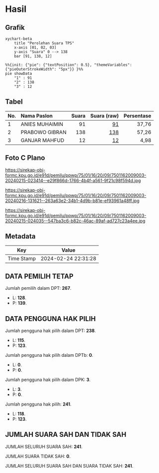 # Hasil

## Grafik

```mermaid
xychart-beta
    title "Perolehan Suara TPS"
    x-axis [01, 02, 03]
    y-axis "Suara" 0 --> 138
    bar [91, 138, 12]
```

```mermaid
%%{init: {"pie": {"textPosition": 0.5}, "themeVariables": {"pieOuterStrokeWidth": "5px"}} }%%
pie showData
    "1" : 91
    "2" : 138
    "3" : 12
```

## Tabel

| No. | Nama Paslon    | Suara | Suara (raw) | Persentase |
|:--- |:-------------- | -----:| -----------:| ----------:|
| 1   | ANIES MUHAIMIN | 91    | [91][p-1]   | 37,76      |
| 2   | PRABOWO GIBRAN | 138   | [138][p-2]  | 57,26      |
| 3   | GANJAR MAHFUD  | 12    | [12][p-3]   | 4,98       |


[p-1]: https://github.com/gigit-pemilu/pemilu-2024-75-gorontalo/blob/main/pilpres/hitung-suara/sub/75-gorontalo/sub/01-gorontalo/sub/16-pulubala/sub/2009-toyidito/sub/003-tps/sub/paslon-1.txt
[p-2]: https://github.com/gigit-pemilu/pemilu-2024-75-gorontalo/blob/main/pilpres/hitung-suara/sub/75-gorontalo/sub/01-gorontalo/sub/16-pulubala/sub/2009-toyidito/sub/003-tps/sub/paslon-2.txt
[p-3]: https://github.com/gigit-pemilu/pemilu-2024-75-gorontalo/blob/main/pilpres/hitung-suara/sub/75-gorontalo/sub/01-gorontalo/sub/16-pulubala/sub/2009-toyidito/sub/003-tps/sub/paslon-3.txt

## Foto C Plano

https://sirekap-obj-formc.kpu.go.id/e91d/pemilu/ppwp/75/01/16/20/09/7501162009003-20240215-023414--e29f866d-1766-4b4f-a561-9f21c98f594d.jpg

https://sirekap-obj-formc.kpu.go.id/e91d/pemilu/ppwp/75/01/16/20/09/7501162009003-20240216-131621--263a63e2-34b1-4d9b-b81e-ef93961a48ff.jpg

https://sirekap-obj-formc.kpu.go.id/e91d/pemilu/ppwp/75/01/16/20/09/7501162009003-20240215-024035--547ba3c6-b82c-46ac-89af-ad727c23a4ee.jpg


## Metadata

| Key        | Value               |
| ---------- | ------------------- |
| Time Stamp | 2024-02-24 22:31:28 |


## DATA PEMILIH TETAP

Jumlah pemilih dalam DPT: **267**.
 * L: **128**.
 * P: **139**.

## DATA PENGGUNA HAK PILIH

Jumlah pengguna hak pilih dalam DPT: **238**.
 * L: **115**.
 * P: **123**.

Jumlah pengguna hak pilih dalam DPTb: **0**.
 * L: **0**.
 * P: **0**.

Jumlah pengguna hak pilih dalam DPK: **3**.
 * L: **3**.
 * P: **0**.

Jumlah pengguna hak pilih: **241**.
 * L: **118**.
 * P: **123**.

## JUMLAH SUARA SAH DAN TIDAK SAH

JUMLAH SELURUH SUARA SAH: **241**.

JUMLAH SUARA TIDAK SAH: **0**.

JUMLAH SELURUH SUARA SAH DAN SUARA TIDAK SAH: **241**.


